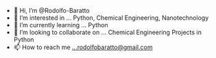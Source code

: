 - 👋 Hi, I’m @Rodolfo-Baratto
- 👀 I’m interested in ... Python, Chemical Engineering, Nanotechnology
- 🌱 I’m currently learning ... Python
- 💞️ I’m looking to collaborate on ... Chemical Engineering Projects in Python
- 📫 How to reach me ...rodolfobaratto@gmail.com

<!---
Rodolfo-Baratto/Rodolfo-Baratto is a ✨ special ✨ repository because its `README.md` (this file) appears on your GitHub profile.
You can click the Preview link to take a look at your changes.
--->
